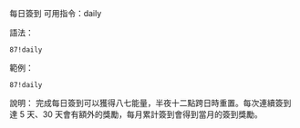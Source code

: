 每日簽到
可用指令：daily

語法：
```
87!daily
```

範例：
```
87!daily
```
說明：
完成每日簽到可以獲得八七能量，半夜十二點跨日時重置。每次連續簽到達 5 天、30 天會有額外的獎勵，每月累計簽到會得到當月的簽到獎勵。
